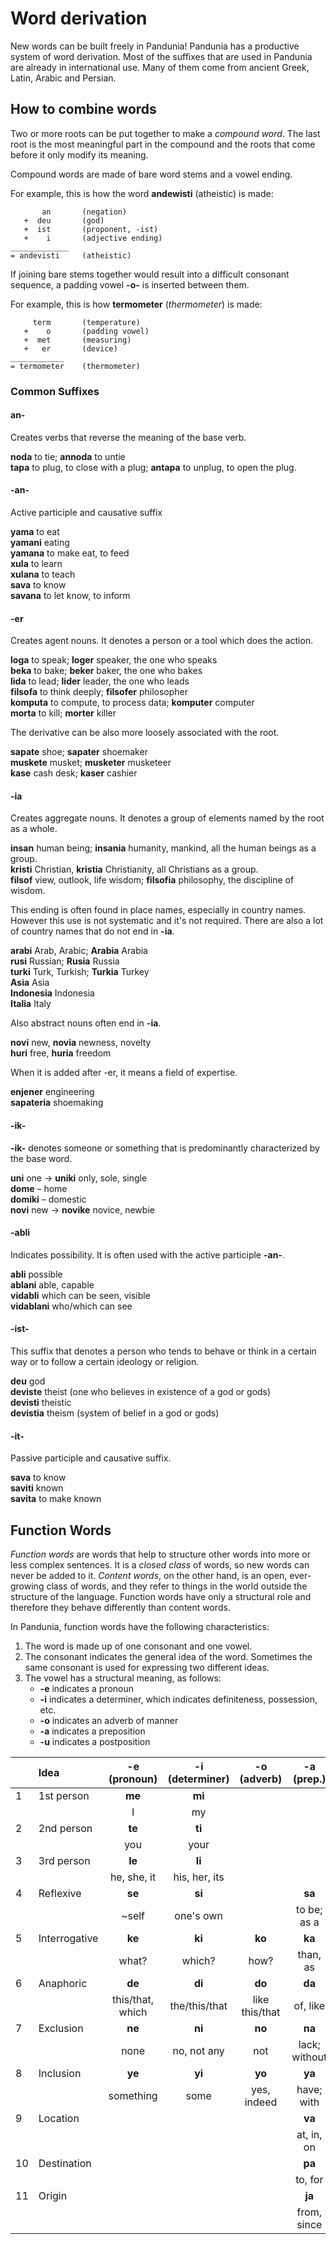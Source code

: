 # Word derivation

New words can be built freely in Pandunia!
Pandunia has a productive system of word derivation.
Most of the suffixes that are used in Pandunia are already in international use.
Many of them come from ancient Greek, Latin, Arabic and Persian.

## How to combine words

Two or more roots can be put together to make a _compound word_.
The last root is the most meaningful part in the compound
and the roots that come before it only modify its meaning.

Compound words are made of bare word stems and a vowel ending.

For example, this is how the word **andewisti** (atheistic) is made:

           an       (negation)
       +  deu       (god)
       +  ist       (proponent, -ist)
       +    i       (adjective ending)
    _____________
    = andevisti     (atheistic)

If joining bare stems together would result into a difficult consonant sequence,
a padding vowel **-o-** is inserted between them.

For example, this is how **termometer** (_thermometer_) is made:

         term       (temperature)
       +    o       (padding vowel)
       +  met       (measuring)
       +   er       (device)
    ____________
    = termometer    (thermometer)


### Common Suffixes

#### an-

Creates verbs that reverse the meaning of the base verb.

**noda** to tie; **annoda** to untie  
**tapa** to plug, to close with a plug; **antapa** to unplug, to open the plug.  

#### -an-

Active participle and causative suffix

**yama** to eat  
**yamani** eating  
**yamana** to make eat, to feed  
**xula** to learn  
**xulana** to teach  
**sava** to know  
**savana** to let know, to inform  

#### -er

Creates agent nouns. It denotes a person or a tool which does the action.

**loga** to speak; **loger** speaker, the one who speaks  
**beka** to bake; **beker** baker, the one who bakes  
**lida** to lead; **lider** leader, the one who leads  
**filsofa** to think deeply; **filsofer** philosopher  
**komputa** to compute, to process data; **komputer** computer  
**morta** to kill; **morter** killer  

The derivative can be also more loosely associated with the root.

**sapate** shoe; **sapater** shoemaker  
**muskete** musket; **musketer** musketeer  
**kase** cash desk; **kaser** cashier  

#### -ia

Creates aggregate nouns. It denotes a group of elements named by the
root as a whole.

**insan** human being; **insania** humanity, mankind, all the human beings as a group.  
**kristi** Christian, **kristia** Christianity, all Christians as a group.  
**filsof** view, outlook, life wisdom; **filsofia** philosophy, the discipline of wisdom.  

This ending is often found in place names, especially in country
names. However this use is not systematic and it's not required. There
are also a lot of country names that do not end in **-ia**.

**arabi** Arab, Arabic; **Arabia** Arabia  
**rusi** Russian; **Rusia** Russia  
**turki** Turk, Turkish; **Turkia** Turkey  
**Asia** Asia  
**Indonesia** Indonesia  
**Italia** Italy

Also abstract nouns often end in **-ia**.

**novi** new, **novia** newness, novelty  
**huri** free, **huria** freedom

When it is added after -er, it means a field of expertise.

**enjener** engineering  
**sapateria** shoemaking  

#### -ik-

**-ik-**
denotes someone or something that is predominantly characterized by the base word.

**uni**
one
→ **uniki**
only, sole, single  
**dome**
– home  
**domiki**
– domestic  
**novi**
new
→ **novike**
novice, newbie

#### -abli

Indicates possibility. It is often used with the active participle **-an-**.

**abli** possible  
**ablani** able, capable  
**vidabli** which can be seen, visible  
**vidablani** who/which can see

#### -ist-

This suffix that denotes a person who tends to behave or think in a
certain way or to follow a certain ideology or religion.

**deu** god  
**deviste** theist (one who believes in existence of a god or gods)  
**devisti** theistic  
**devistia** theism (system of belief in a god or gods)

#### -it-

Passive participle and causative suffix.

**sava** to know  
**saviti** known  
**savita** to make known  

## Function Words

_Function words_ are words that help to structure other words into more or less complex sentences.
It is a _closed class_ of words, so new words can never be added to it.
_Content words_, on the other hand, is an open, ever-growing class of words,
and they refer to things in the world outside the structure of the language.
Function words have only a structural role
and therefore they behave differently than content words.

In Pandunia, function words have the following characteristics:

1. The word is made up of one consonant and one vowel.
2. The consonant indicates the general idea of the word.
   Sometimes the same consonant is used for expressing two different ideas.
3. The vowel has a structural meaning, as follows:
    - **-e** indicates a pronoun
    - **-i** indicates a determiner,
      which indicates definiteness, possession, etc.
    - **-o** indicates an adverb of manner
    - **-a** indicates a preposition
    - **-u** indicates a postposition

|  | Idea          | -e (pronoun)       | -i (determiner)    | -o (adverb)        | -a (prep.)         | -u (postp.)        |
|--|:--------------|:------------------:|:------------------:|:------------------:|:------------------:|:------------------:|
| 1| 1st person    | **me**             | **mi**             |                    |                    |                    |
|  |               | I                  | my                 |                    |                    |                    |
| 2| 2nd person    | **te**             | **ti**             |                    |                    |                    |
|  |               | you                | your               |                    |                    |                    |
| 3| 3rd person    | **le**             | **li**             |                    |                    |                    |
|  |               | he, she, it        | his, her, its      |                    |                    |                    |
| 4| Reflexive     | **se**             | **si**             |                    | **sa**             |                    |
|  |               | ~self              | one's own          |                    | to be; as a        |                    |
| 5| Interrogative | **ke**             | **ki**             | **ko**             | **ka**             |                    |
|  |               | what?              | which?             | how?               | than, as           |                    |
| 6| Anaphoric     | **de**             | **di**             | **do**             | **da**             | **du**             |
|  |               | this/that, which   | the/this/that      | like this/that     | of, like           | 's, -like          |
| 7| Exclusion     | **ne**             | **ni**             | **no**             | **na**             |                    |
|  |               | none               | no, not any        | not                | lack; without      |                    |
| 8| Inclusion     | **ye**             | **yi**             | **yo**             | **ya**             |                    |
|  |               | something          | some               | yes, indeed        | have; with         |                    |
| 9| Location      |                    |                    |                    | **va**             |                    |
|  |               |                    |                    |                    | at, in, on         |                    |
|10| Destination   |                    |                    |                    | **pa**             |                    |
|  |               |                    |                    |                    | to, for            |                    |
|11| Origin        |                    |                    |                    | **ja**             |                    |
|  |               |                    |                    |                    | from, since        |                    |

